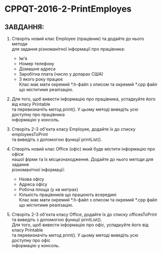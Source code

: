 # CPPQT-2016-2-PrintEmployes

 ЗАВДАННЯ:                                                                                
 ---------                                                                                
 1. Створіть новий клас Employee (працівник) та додайте до нього методи                   
 для задання різноманітної інформації про працівника:                                     
    * Ім'я                                                                                
    * Номер телефону                                                                      
    * Домашня адреса                                                                      
    * Заробітна плата (число у доларах США)                                               
    * З якого року працює                                                                 
 Клас має мати окремий *.h-файл з описом та окремий *.cpp файл що міститиме реалізацію.   
 2. Для того, щоб вивести інформацію про працівника, успадкуйте його від класу Printable  
 та перевизначіть метод print(). У цьому методі виведіть усю доступну про працівника      
 інформацію у консоль.                                                                    
 3. Створіть 2-3 об'єкта класу Employee, додайте їх до списку employeesToPrint            
 та виведіть з допомогою функції printList().                                             
                                                                                          
 4. Створіть новий клас Office (офіс) який буде містити інформацію про офіси              
 нашої фірми та їх місцезнаходження. Додайте до нього методи для задання                  
 різноманітної інформації:                                                                
    * Назва офісу                                                                         
    * Адреса офісу                                                                        
    * Робоча площа (у кв метрах)                                                          
    * Кількість працівників що працюють всередині                                         
 Клас має мати окремий *.h-файл з описом та окремий *.cpp файл що міститиме реалізацію.   
 5. Створіть 2-3 об'єкта класу Office, додайте їх до списку officesToPrint                
 та виведіть з допомогою функції printList().                                             
 Для того, щоб вивести інформацію про офіс, успадкуйте його від класу Printable           
 та перевизначіть метод print(). У цьому методі виведіть усю доступну про офіс            
 інформацію у консоль.                                                                    
